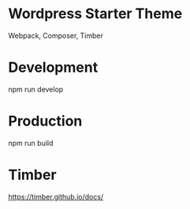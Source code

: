 # Wordpress Starter Theme
Webpack, Composer, Timber

# Development
npm run develop

# Production
npm run build

# Timber
https://timber.github.io/docs/
